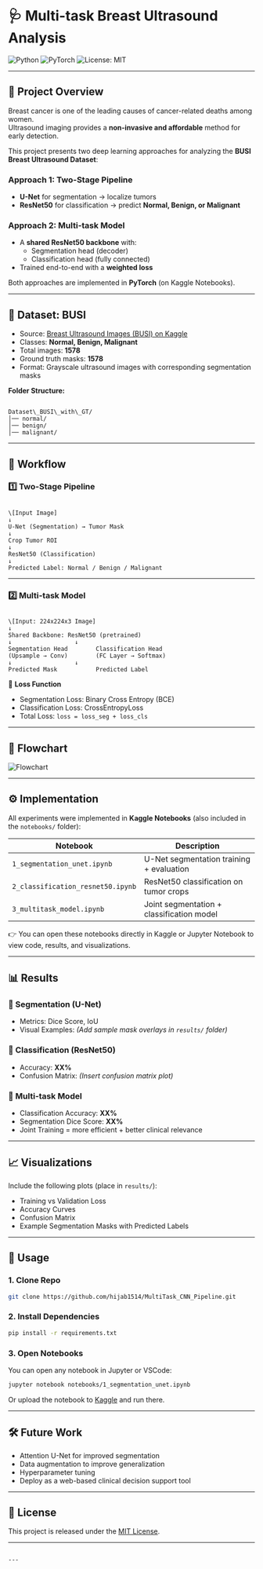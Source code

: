 

# 🩺 Multi-task Breast Ultrasound Analysis

![Python](https://img.shields.io/badge/Python-3.9-blue.svg)
![PyTorch](https://img.shields.io/badge/PyTorch-DeepLearning-red.svg)
![License: MIT](https://img.shields.io/badge/License-MIT-yellow.svg)

---

## 📌 Project Overview

Breast cancer is one of the leading causes of cancer-related deaths among women.  
Ultrasound imaging provides a **non-invasive and affordable** method for early detection.

This project presents two deep learning approaches for analyzing the **BUSI Breast Ultrasound Dataset**:

###  Approach 1: Two-Stage Pipeline

- **U-Net** for segmentation → localize tumors
- **ResNet50** for classification → predict **Normal, Benign, or Malignant**

###  Approach 2: Multi-task Model

- A **shared ResNet50 backbone** with:
  - Segmentation head (decoder)
  - Classification head (fully connected)
- Trained end-to-end with a **weighted loss**

Both approaches are implemented in **PyTorch** (on Kaggle Notebooks).

---

## 📂 Dataset: BUSI

* Source: [Breast Ultrasound Images (BUSI) on Kaggle](https://www.kaggle.com/datasets/aryashah2k/breast-ultrasound-images-dataset)
* Classes: **Normal, Benign, Malignant**
* Total images: **1578**
* Ground truth masks: **1578**
* Format: Grayscale ultrasound images with corresponding segmentation masks

**Folder Structure:**

```

Dataset\_BUSI\_with\_GT/
│── normal/
│── benign/
│── malignant/

```

---

## 🔄 Workflow

### 1️⃣ Two-Stage Pipeline

```

\[Input Image]
↓
U-Net (Segmentation) → Tumor Mask
↓
Crop Tumor ROI
↓
ResNet50 (Classification)
↓
Predicted Label: Normal / Benign / Malignant

```

---

### 2️⃣ Multi-task Model

```

\[Input: 224x224x3 Image]
↓
Shared Backbone: ResNet50 (pretrained)
↓                  ↓
Segmentation Head        Classification Head
(Upsample → Conv)        (FC Layer → Softmax)
↓                  ↓
Predicted Mask           Predicted Label

````

📌 **Loss Function**

* Segmentation Loss: Binary Cross Entropy (BCE)
* Classification Loss: CrossEntropyLoss
* Total Loss: `loss = loss_seg + loss_cls`

---

## 📝 Flowchart

![Flowchart](docs/flowchart.png)

---

## ⚙️ Implementation

All experiments were implemented in **Kaggle Notebooks** (also included in the `notebooks/` folder):

| Notebook                          | Description                                  |
|-----------------------------------|----------------------------------------------|
| `1_segmentation_unet.ipynb`       | U-Net segmentation training + evaluation     |
| `2_classification_resnet50.ipynb` | ResNet50 classification on tumor crops       |
| `3_multitask_model.ipynb`         | Joint segmentation + classification model    |

👉 You can open these notebooks directly in Kaggle or Jupyter Notebook to view code, results, and visualizations.

---

## 📊 Results

### 🔹 Segmentation (U-Net)

* Metrics: Dice Score, IoU
* Visual Examples: *(Add sample mask overlays in `results/` folder)*

### 🔹 Classification (ResNet50)

* Accuracy: **XX%**
* Confusion Matrix: *(Insert confusion matrix plot)*

### 🔹 Multi-task Model

* Classification Accuracy: **XX%**
* Segmentation Dice Score: **XX%**
* Joint Training = more efficient + better clinical relevance

---

## 📈 Visualizations

Include the following plots (place in `results/`):

* Training vs Validation Loss
* Accuracy Curves
* Confusion Matrix
* Example Segmentation Masks with Predicted Labels

---

## 🚀 Usage

### 1. Clone Repo

```bash
git clone https://github.com/hijab1514/MultiTask_CNN_Pipeline.git

````

### 2. Install Dependencies

```bash
pip install -r requirements.txt
```

### 3. Open Notebooks

You can open any notebook in Jupyter or VSCode:

```bash
jupyter notebook notebooks/1_segmentation_unet.ipynb
```

Or upload the notebook to [Kaggle](https://www.kaggle.com/) and run there.

---

## 🛠️ Future Work

* Attention U-Net for improved segmentation
* Data augmentation to improve generalization
* Hyperparameter tuning
* Deploy as a web-based clinical decision support tool

---

## 📜 License

This project is released under the [MIT License](LICENSE).

---

````

---


